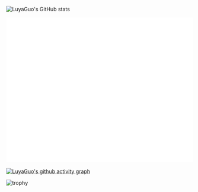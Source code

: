 <!--
**luyaguo/luyaguo** is a ✨ _special_ ✨ repository because its `README.md` (this file) appears on your GitHub profile.

Here are some ideas to get you started:

- 🔭 I’m currently working on ...
- 🌱 I’m currently learning ...
- 👯 I’m looking to collaborate on ...
- 🤔 I’m looking for help with ...
- 💬 Ask me about ...
- 📫 How to reach me: ...
- 😄 Pronouns: ...
- ⚡ Fun fact: ...
-->

![LuyaGuo's GitHub stats](https://github-readme-stats.vercel.app/api?username=luyaguo)

![Metrics](/github-metrics.svg)

[![LuyaGuo's github activity graph](https://github-readme-activity-graph.vercel.app/graph?username=luyaguo&theme=vue)](https://github.com/ashutosh00710/github-readme-activity-graph)

![trophy](https://github-profile-trophy.vercel.app/?username=luyaguo)
